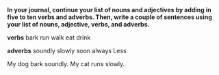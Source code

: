**In your journal, continue your list of nouns and adjectives by adding in five to ten verbs and adverbs. Then, write a couple of sentences using your list of nouns, adjective, verbs, and adverbs.**

**verbs**
bark
run
walk
eat
drink

**adverbs**
soundly
slowly
soon
always
Less

My dog bark soundly.
My cat runs slowly.
